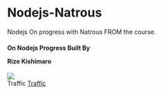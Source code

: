 # Nodejs-Natrous
Nodejs On progress with Natrous FROM the course.

<div>
  <div><h4 color='green'>On Nodejs Progress Built By <p color="red">Rize Kishimaro</p></h4></div>
  <div>
    <a href="https://github.com/RizeKishimaro/Tracebook/graphs/contributors">
      <img src="https://contrib.rocks/image?repo=RizeKishimaro/Nodejs-Natrous" />
    </a>
  </div>

  <div>
    <span>Traffic</span>
    <a href="https://github.com/RizeKishimaro/Tracebook/graphs/traffic">Traffic</a>

  </div>
</div>
